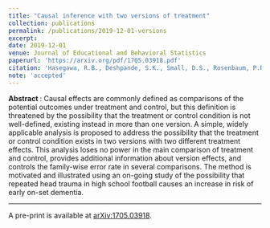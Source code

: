 ```yaml
---
title: "Causal inference with two versions of treatment"
collection: publications
permalink: /publications/2019-12-01-versions
excerpt:
date: 2019-12-01
venue: Journal of Educational and Behavioral Statistics
paperurl: 'https://arxiv.org/pdf/1705.03918.pdf'
citation: 'Hasegawa, R.B., Deshpande, S.K., Small, D.S., Rosenbaum, P.R. (2019). &quot;Causal inference with two versions of treatment.&quot; <i> Journal of Educational and Behavioral Statistics </i>. (accepted).'
note: 'accepted'
---
```


<b> Abstract </b>:
Causal effects are commonly defined as comparisons of the potential outcomes under treatment and control, but this definition is threatened by the possibility that the treatment or control condition is not well-defined, existing instead in more than one version. 
A simple, widely applicable analysis is proposed to address the possibility that the treatment or control condition exists in two versions with two different treatment effects. 
This analysis loses no power in the main comparison of treatment and control, provides additional information about version effects, and controls the family-wise error rate in several comparisons. 
The method is motivated and illustrated using an on-going study of the possibility that repeated head trauma in high school football causes an increase in risk of early on-set dementia.

---

A pre-print is available at [arXiv:1705.03918](https:/arxiv.org/abs/1705.03918).



